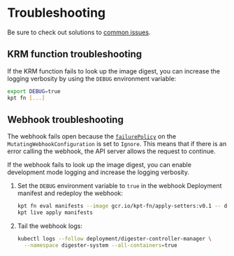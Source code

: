 # Troubleshooting

Be sure to check out solutions to [common issues](common-issues.md).

## KRM function troubleshooting

If the KRM function fails to look up the image digest, you can increase the
logging verbosity by using the `DEBUG` environment variable:

```sh
export DEBUG=true
kpt fn [...]
```

## Webhook troubleshooting

The webhook fails open because the
[`failurePolicy`](https://kubernetes.io/docs/reference/access-authn-authz/extensible-admission-controllers/#failure-policy)
on the `MutatingWebhookConfiguration` is set to `Ignore`. This means that if
there is an error calling the webhook, the API server allows the request to
continue.

If the webhook fails to look up the image digest, you can enable development
mode logging and increase the logging verbosity.

1.  Set the `DEBUG` environment variable to `true` in the webhook Deployment
    manifest and redeploy the webhook:

    ```sh
    kpt fn eval manifests --image gcr.io/kpt-fn/apply-setters:v0.1 -- debug=true
    kpt live apply manifests
    ```

2.  Tail the webhook logs:

    ```sh
    kubectl logs --follow deployment/digester-controller-manager \
      --namespace digester-system --all-containers=true
    ```
